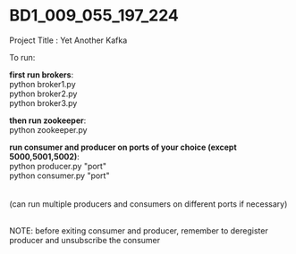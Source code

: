 # BD1_009_055_197_224

Project Title : Yet Another Kafka

To run:

**first run brokers**:<br>
python broker1.py<br>
python broker2.py<br>
python broker3.py<br>

**then run zookeeper**:<br>
python zookeeper.py<br>

**run consumer and producer on ports of your choice (except 5000,5001,5002)**:<br>
python producer.py "port"<br>
python consumer.py "port"<br>
<br><br>
(can run multiple producers and consumers on different ports if necessary)<br><br>

NOTE: before exiting consumer and producer, remember to deregister producer and unsubscribe the consumer
